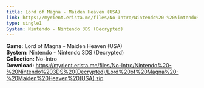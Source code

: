 ```yaml
---
title: Lord of Magna - Maiden Heaven (USA)
link: https://myrient.erista.me/files/No-Intro/Nintendo%20-%20Nintendo%203DS%20(Decrypted)/Lord%20of%20Magna%20-%20Maiden%20Heaven%20(USA).zip
type: single1
System: Nintendo - Nintendo 3DS (Decrypted)
---
```

<b>Game:</b> Lord of Magna - Maiden Heaven (USA)<br>
<b>System:</b> Nintendo - Nintendo 3DS (Decrypted)<br>
<b>Collection:</b> No-Intro<br>
<b>Download:</b> https://myrient.erista.me/files/No-Intro/Nintendo%20-%20Nintendo%203DS%20(Decrypted)/Lord%20of%20Magna%20-%20Maiden%20Heaven%20(USA).zip